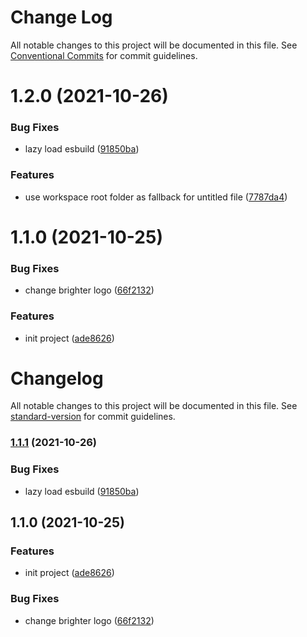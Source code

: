 # Change Log

All notable changes to this project will be documented in this file.
See [Conventional Commits](https://conventionalcommits.org) for commit guidelines.

# 1.2.0 (2021-10-26)


### Bug Fixes

* lazy load esbuild ([91850ba](https://github.com/ambar/vscode-bundle-size/commit/91850ba))


### Features

* use workspace root folder as fallback for untitled file ([7787da4](https://github.com/ambar/vscode-bundle-size/commit/7787da4))



# 1.1.0 (2021-10-25)


### Bug Fixes

* change brighter logo ([66f2132](https://github.com/ambar/vscode-bundle-size/commit/66f2132))


### Features

* init project ([ade8626](https://github.com/ambar/vscode-bundle-size/commit/ade8626))





# Changelog

All notable changes to this project will be documented in this file. See [standard-version](https://github.com/conventional-changelog/standard-version) for commit guidelines.

### [1.1.1](https://github.com/ambar/vscode-bundle-size/compare/v1.1.0...v1.1.1) (2021-10-26)


### Bug Fixes

* lazy load esbuild ([91850ba](https://github.com/ambar/vscode-bundle-size/commit/91850ba397426af5bc403812d7938dda4e720145))

## 1.1.0 (2021-10-25)

### Features

- init project ([ade8626](https://github.com/ambar/vscode-bundle-size/commit/ade862610240d6950fd81c29a0dccc5c8459df94))

### Bug Fixes

- change brighter logo ([66f2132](https://github.com/ambar/vscode-bundle-size/commit/66f2132417d722c2c6a79ddd36d6b14f330769bd))
